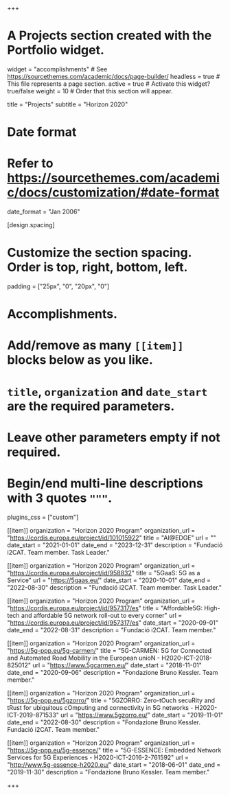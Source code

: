 +++
# A Projects section created with the Portfolio widget.
widget = "accomplishments"  # See https://sourcethemes.com/academic/docs/page-builder/
headless = true  # This file represents a page section.
active = true  # Activate this widget? true/false
weight = 10  # Order that this section will appear.

title = "Projects"
subtitle = "Horizon 2020"

# Date format
#   Refer to https://sourcethemes.com/academic/docs/customization/#date-format
date_format = "Jan 2006"

[design.spacing]
  # Customize the section spacing. Order is top, right, bottom, left.
  padding = ["25px", "0", "20px", "0"]

# Accomplishments.
#   Add/remove as many `[[item]]` blocks below as you like.
#   `title`, `organization` and `date_start` are the required parameters.
#   Leave other parameters empty if not required.
#   Begin/end multi-line descriptions with 3 quotes `"""`.

plugins_css = ["custom"]

[[item]]
  organization = "Horizon 2020 Program"
  organization_url = "https://cordis.europa.eu/project/id/101015922"
  title = "AI@EDGE"
  url = ""
  date_start = "2021-01-01"
  date_end = "2023-12-31"
  description = "Fundació i2CAT. Team member. Task Leader."

[[item]]
  organization = "Horizon 2020 Program"
  organization_url = "https://cordis.europa.eu/project/id/958832"
  title = "5GaaS: 5G as a Service"
  url = "https://5gaas.eu/"
  date_start = "2020-10-01"
  date_end = "2022-08-30"
  description = "Fundació i2CAT. Team member.  Task Leader."

[[item]]
  organization = "Horizon 2020 Program"
  organization_url = "https://cordis.europa.eu/project/id/957317/es"
  title = "Affordable5G: High-tech and affordable 5G network roll-out to every corner"
  url = "https://cordis.europa.eu/project/id/957317/es"
  date_start = "2020-09-01"
  date_end = "2022-08-31"
  description = "Fundació i2CAT. Team member."

[[item]]
  organization = "Horizon 2020 Program"
  organization_url = "https://5g-ppp.eu/5g-carmen/"
  title = "5G-CARMEN: 5G for Connected and Automated Road Mobility in the European unioN - H2020-ICT-2018-825012"
  url = "https://www.5gcarmen.eu/"
  date_start = "2018-11-01"
  date_end = "2020-09-06"
  description = "Fondazione Bruno Kessler. Team member."

[[item]]
  organization = "Horizon 2020 Program"
  organization_url = "https://5g-ppp.eu/5gzorro/"
  title = "5GZORRO: Zero-tOuch secuRity and tRust for ubiquitous cOmputing and connectivity in 5G networks - H2020-ICT-2019-871533"
  url = "https://www.5gzorro.eu/"
  date_start = "2019-11-01"
  date_end = "2022-08-30"
  description = "Fondazione Bruno Kessler. Fundació i2CAT. Team member."

[[item]]
  organization = "Horizon 2020 Program"
  organization_url = "https://5g-ppp.eu/5g-essence/"
  title = "5G-ESSENCE: Embedded Network Services for 5G Experiences - H2020-ICT-2016-2-761592"
  url = "http://www.5g-essence-h2020.eu/"
  date_start = "2018-06-01"
  date_end = "2019-11-30"
  description = "Fondazione Bruno Kessler. Team member."

+++
